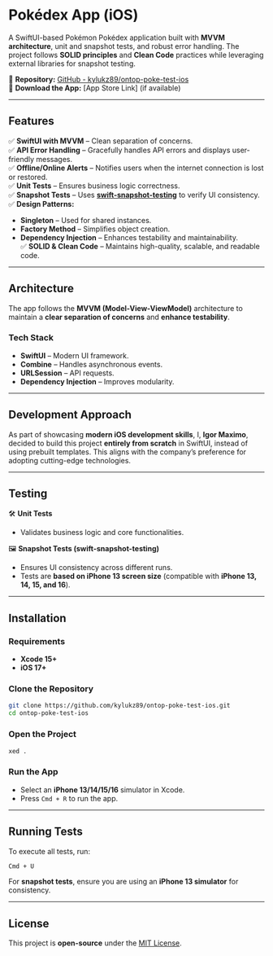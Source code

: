 # Pokédex App (iOS)

A SwiftUI-based Pokémon Pokédex application built with **MVVM architecture**, unit and snapshot tests, and robust error handling. The project follows **SOLID principles** and **Clean Code** practices while leveraging external libraries for snapshot testing.

📌 **Repository:** [GitHub - kylukz89/ontop-poke-test-ios](https://github.com/kylukz89/ontop-poke-test-ios)  
📌 **Download the App:** [App Store Link] (if available)  

---

## **Features**

✅ **SwiftUI with MVVM** – Clean separation of concerns.  
✅ **API Error Handling** – Gracefully handles API errors and displays user-friendly messages.  
✅ **Offline/Online Alerts** – Notifies users when the internet connection is lost or restored.  
✅ **Unit Tests** – Ensures business logic correctness.  
✅ **Snapshot Tests** – Uses **[swift-snapshot-testing](https://github.com/pointfreeco/swift-snapshot-testing)** to verify UI consistency.  
✅ **Design Patterns:**  
  - **Singleton** – Used for shared instances.  
  - **Factory Method** – Simplifies object creation.  
  - **Dependency Injection** – Enhances testability and maintainability.  
✅ **SOLID & Clean Code** – Maintains high-quality, scalable, and readable code.  

---

## **Architecture**

The app follows the **MVVM (Model-View-ViewModel)** architecture to maintain a **clear separation of concerns** and **enhance testability**.

### **Tech Stack**
- **SwiftUI** – Modern UI framework.  
- **Combine** – Handles asynchronous events.  
- **URLSession** – API requests.  
- **Dependency Injection** – Improves modularity.  

---

## **Development Approach**

As part of showcasing **modern iOS development skills**, I, **Igor Maximo**, decided to build this project **entirely from scratch** in SwiftUI, instead of using prebuilt templates. This aligns with the company’s preference for adopting cutting-edge technologies.

---

## **Testing**

🛠 **Unit Tests**  
- Validates business logic and core functionalities.  

🖼 **Snapshot Tests (swift-snapshot-testing)**  
- Ensures UI consistency across different runs.  
- Tests are **based on iPhone 13 screen size** (compatible with **iPhone 13, 14, 15, and 16**).  

---

## **Installation**

### **Requirements**
- **Xcode 15+**  
- **iOS 17+**  

### **Clone the Repository**

```sh
git clone https://github.com/kylukz89/ontop-poke-test-ios.git
cd ontop-poke-test-ios
```

### **Open the Project**

```sh
xed .
```

### **Run the App**
- Select an **iPhone 13/14/15/16** simulator in Xcode.  
- Press `Cmd + R` to run the app.  

---

## **Running Tests**

To execute all tests, run:

```sh
Cmd + U
```

For **snapshot tests**, ensure you are using an **iPhone 13 simulator** for consistency.

---

## **License**

This project is **open-source** under the [MIT License](LICENSE).
